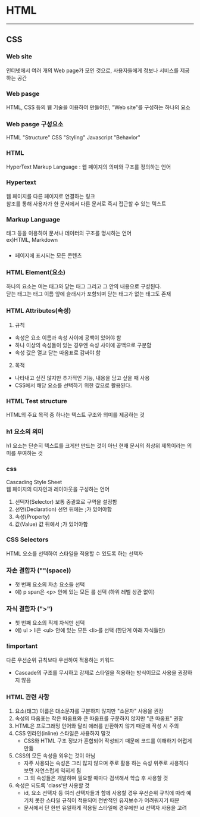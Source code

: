 # HTML
------
## CSS
### Web site
인터넷에서 여러 개의 Web page가 모인 것으로, 사용자들에게 정보나 서비스를 제공하는 공간
### Web pasge
HTML, CSS 등의 웹 기술을 이용하여 만들어진, "Web site"를 구성하는 하나의 요소
### Web pasge 구성요소
HTML "Structure"   CSS "Styling"   Javascript "Behavior"
### HTML
HyperText Markup Language : 웹 페이지의 의미와 구조를 정의하는 언어
### Hypertext
웹 페이지를 다른 페이지로 연결하는 링크  
참조를 통해 사용자가 한 문서에서 다른 문서로 즉시 접근할 수 있는 텍스트
### Markup Language
태그 등을 이용하여 문서나 데이터의 구조를 명시하는 언어  
ex)HTML, Markdown
### <body></body>
- 페이지에 표시되는 모든 콘텐츠
### HTML Element(요소)
하나의 요소는 여는 태그와 닫는 태그 그리고 그 안의 내용으로 구성된다.  
닫는 태그는 태그 이름 앞에 슬래시가 포함되며 닫는 태그가 없는 태그도 존재
### HTML Attributes(속성)
1. 규칙
* 속성은 요소 이름과 속성 사이에 공백이 있어야 함  
* 하나 이상의 속성들이 있는 경우엔 속성 사이에 공백으로 구분함  
* 속성 값은 열고 닫는 따옴표로 감싸야 함  
2. 목적
* 나타내고 싶진 않지만 추가적인 기능, 내용을 담고 싶을 때 사용  
* CSS에서 해당 요소를 선택하기 위한 값으로 활용된다.
### HTML Test structure
HTML의 주요 목적 중 하나는 텍스트 구조와 의미를 제공하는 것
### h1 요소의 의미
h1 요소는 단순히 텍스트를 크게만 만드는 것이 아닌 현재 문서의 최상위 제목이라는 의미를 부여하는 것
### css
Cascading Style Sheet  
웹 페이지의 디자인과 레이아웃을 구성하는 언어
1. 선택자(Selector)  보통 중괄호로 구역을 설정함
2. 선언(Declaration)  선언 뒤에는 ;가 있어야함
3. 속성(Property) 
4. 값(Value)  값 뒤에서 ;가 있어야함
### CSS Selectors
HTML 요소를 선택하여 스타일을 적용할 수 있도록 하는 선택자
### 자손 결합자 (""(space))
- 첫 번째 요소의 자손 요소들 선택
- 예) p span은 \<p> 안에 있는 모든 <span>를 선택 (하위 레벨 상관 없이)
### 자식 결합자 (">")
- 첫 번째 요소의 직계 자식만 선택
- 예) ul > li은 \<ul> 안에 있는 모든 \<li>를 선택 (한단계 아래 자식들만)
### !important
다른 우선순위 규칙보다 우선하여 적용하는 키워드  
* Cascade의 구조를 무시하고 강제로 스타일을 적용하는 방식이므로 사용을 권장하지 않음
### HTML 관련 사항
1. 요소(태그) 이름은 대소문자를 구분하지 않지만 "소문자" 사용을 권장
2. 속성의 따옴표는 작은 따옴표와 큰 따옴표를 구분하지 않지만 "큰 따옴표" 권장
3. HTML은 프로그래밍 언어와 달리 에러를 반환하지 않기 때문에 작성 시 주의
4. CSS 인라인(inline) 스타일은 사용하지 말것
    - CSS와 HTML 구조 정보가 혼합되어 작성되기 때문에 코드를 이해하기 어렵게 만듦
5. CSS의 모든 속성을 외우는 것이 아님
    - 자주 사용되는 속성은 그리 많지 않으며 주로 활용 하는 속성 위주로 사용하다 보면 자연스럽게 익히게 됨
    - 그 외 속성들은 개발하며 필요할 때마다 검색해서 학습 후 사용할 것
6. 속성은 되도록 'class'만 사용할 것
    - id, 요소 선택자 등 여러 선택자들과 함께 사용할 경우 우선순위 규칙에 따라 예기치 못한 스타일 규칙이 적용되어 전반적인 유지보수가 어려워지기 때문
    - 문서에서 단 한번 유일하게 적용될 스타일에 경우에만 id 선택자 사용을 고려
    